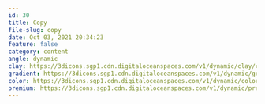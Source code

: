 ```yaml
---
id: 30
title: Copy
file-slug: copy
date: Oct 03, 2021 20:34:23
feature: false
category: content
angle: dynamic
clay: https://3dicons.sgp1.cdn.digitaloceanspaces.com/v1/dynamic/clay/copy-dynamic-clay.png
gradient: https://3dicons.sgp1.cdn.digitaloceanspaces.com/v1/dynamic/gradient/copy-dynamic-gradient.png
color: https://3dicons.sgp1.cdn.digitaloceanspaces.com/v1/dynamic/color/copy-dynamic-color.png
premium: https://3dicons.sgp1.cdn.digitaloceanspaces.com/v1/dynamic/premium/copy-dynamic-premium.png
---
```

